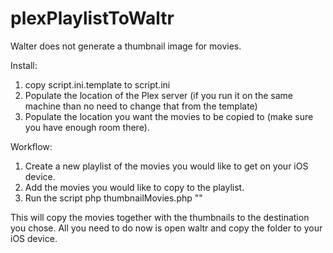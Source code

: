 # plexPlaylistToWaltr

Walter does not generate a thumbnail image for movies.

Install:

1. copy script.ini.template to script.ini
2. Populate the location of the Plex server (if you run it on the same machine than no need to change that from the template)
3. Populate the location you want the movies to be copied to (make sure you have enough room there).

Workflow:

1. Create a new playlist of the movies you would like to get on your iOS device.
2. Add the movies you would like to copy to the playlist.
3. Run the script php thumbnailMovies.php "<play list name>"

This will copy the movies together with the thumbnails to the destination you chose.
All you need to do now is open waltr and copy the folder to your iOS device.
